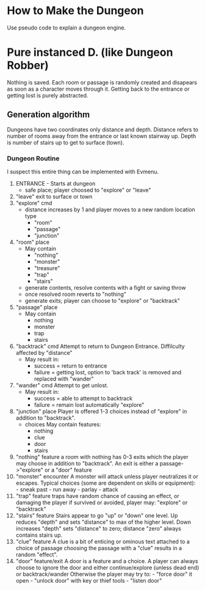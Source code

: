 # How to Make the Dungeon

Use pseudo code to explain a dungeon engine.

# Pure instanced D. (like Dungeon Robber)
Nothing is saved. Each room or passage is randomly created and disapears
as soon as a character moves through it. Getting back to the entrance or
getting lost is purely abstracted.

## Generation algorithm
Dungeons have two coordinates only distance and depth.
Distance refers to number of rooms away from the entrance or last known
stairway up. Depth is number of stairs up to get to surface (town).

### Dungeon Routine
I suspect this entire thing can be implemented with Evmenu.
1. ENTRANCE - Starts at dungeon 
    * safe place; player choosed to "explore" or "leave"
1. "leave" exit to surface or town
1. "explore" cmd 
    * distance increases by 1 and player moves to a new random location type
        - "room"
	    - "passage"
        - "junction" 
1. "room" place
    * May contain
        - "nothing"
        - "monster"
        - "treasure"
        - "trap"
        - "stairs"
    * generate contents, resolve contents with a fight or saving throw
    * once resolved room reverts to "nothing"
    * generate exits; player can choose to "explore" or "backtrack"
1. "passage" place
    * May contain
        - nothing
        - monster
        - trap
        - stairs
1. "backtrack" cmd
    Attempt to return to Dungeon Entrance. Diffilculty affected by "distance"
    * May result in:
        - success = return to entrance
        - failure = getting lost, option to 'back track' is removed and 
            replaced with "wander"
1. "wander" cmd 
    Attempt to get unlost.
    * May result in:
        - success = able to attempt to backtrack
        - failure = remain lost automatically "explore"
1. "junction" place
    Player is offered 1-3 choices instead of "explore" in addition to 
    "backtrack". 
    * choices May contain features:
        - nothing
        - clue
        - door
        - stairs
1. "nothing" feature
    a room with nothing has 0-3 exits which the player may choose in addition
    to "backtrack". An exit is either a passage->"explore" or a "door" feature
1. "monster" encounter
    A monster will attack unless player neutralizes it or escapes. Typical
    choices (some are dependent on skills or equipment):
        - sneak past
        - run away
        - parlay
        - attack
1. "trap" feature
    traps have random chance of causing an effect, or damaging the player
    if survived or avoided, player may:
    "explore" or 
    "backtrack"
1. "stairs" feature
    Stairs appear to go "up" or "down" one level. 
    Up reduces "depth" and sets "distance" to max of the higher level.
    Down increases "depth" sets "distance" to zero;
    distance "zero" always contains stairs up.
1. "clue" feature
    A clue is a bit of enticing or ominous text attached to a choice of passage
    choosing the passage with a "clue" results in a random "effect".
1. "door" feature/exit
    A door is a feature and a choice. A player can always choose to ignore the
    door and either continue/explore (unless dead end) or backtrack/wander 
    Otherwise the player may try to:
        - "force door" it open
        - "unlock door" with key or thief tools
        - "listen door" 

